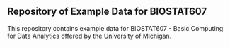 ## Repository of Example Data for BIOSTAT607

This repository contains example data for BIOSTAT607 - Basic Computing for Data Analytics offered by the University of Michigan.
